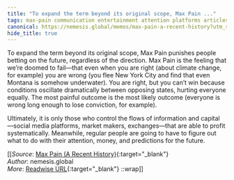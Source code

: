 ```yaml
---
title: "To expand the term beyond its original scope, Max Pain ..."
tags: max-pain communication entertainment attention platforms articles-24288018
canonical: https://nemesis.global/memos/max-pain-a-recent-history?utm_source=substack&utm_medium=email
hide_title: true
---
```


To expand the term beyond its original scope, Max Pain punishes people betting on the future, regardless of the direction. Max Pain is the feeling that we’re doomed to fail—that even when you are right (about climate change, for example) you are wrong (you flee New York City and find that even Montana is somehow underwater). You are right, but you can’t win because conditions oscillate dramatically between opposing states, hurting everyone equally. The most painful outcome is the most likely outcome (everyone is wrong long enough to lose conviction, for example).

Ultimately, it is only those who control the flows of information and capital —social media platforms, market makers, exchanges—that are able to profit systematically. Meanwhile, regular people are going to have to figure out what to do with their attention, money, and predictions for the future.


[[_Source_: [Max Pain (A Recent History)](https://nemesis.global/memos/max-pain-a-recent-history?utm_source=substack&utm_medium=email){:target="_blank"}<br>
_Author_: nemesis.global<br>
_More_: [Readwise URL](https://readwise.io/open/474551062){:target="_blank"}
::wrap]]
